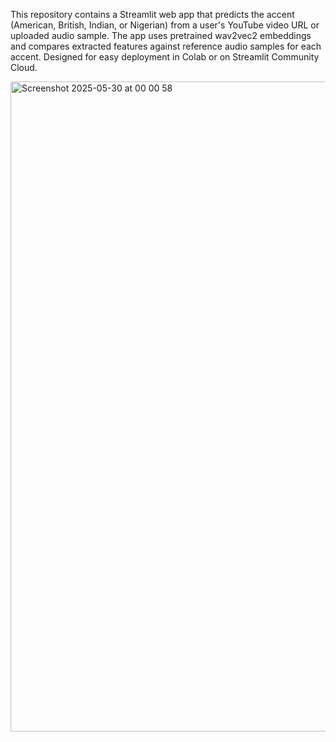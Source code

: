 This repository contains a Streamlit web app that predicts the accent (American, British, Indian, or Nigerian) from a user's YouTube video URL or uploaded audio sample. The app uses pretrained wav2vec2 embeddings and compares extracted features against reference audio samples for each accent. Designed for easy deployment in Colab or on Streamlit Community Cloud.

<img width="1040" alt="Screenshot 2025-05-30 at 00 00 58" src="https://github.com/user-attachments/assets/5831fb51-a56a-45d9-b865-e9789f72c210" />
